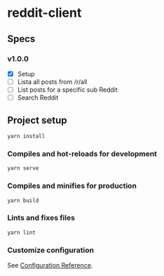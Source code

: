 # reddit-client

## Specs

### v1.0.0

* [x] Setup
* [ ] Lista all posts from /r/all
* [ ] List posts for a specific sub Reddit
* [ ] Search Reddit

## Project setup
```
yarn install
```

### Compiles and hot-reloads for development
```
yarn serve
```

### Compiles and minifies for production
```
yarn build
```

### Lints and fixes files
```
yarn lint
```

### Customize configuration
See [Configuration Reference](https://cli.vuejs.org/config/).
